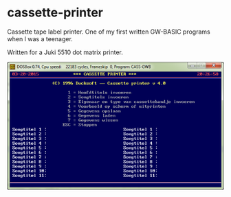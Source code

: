 # cassette-printer
Cassette tape label printer. One of my first written GW-BASIC programs when I was a teenager.

Written for a Juki 5510 dot matrix printer.

![Cassette Printer screenshot](cassetteprinter.png)